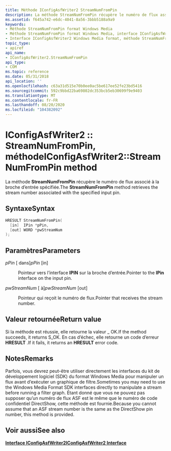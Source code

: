 ```yaml
---
title: Méthode IConfigAsfWriter2 StreamNumFromPin
description: La méthode StreamNumFromPin récupère le numéro de flux associé à la broche d’entrée spécifiée.
ms.assetid: f645a742-e6dc-4041-8a56-3bbb5188a9a9
keywords:
- Méthode StreamNumFromPin format Windows Media
- Méthode StreamNumFromPin format Windows Media, interface IConfigAsfWriter2
- Interface IConfigAsfWriter2 Windows Media format, méthode StreamNumFromPin
topic_type:
- apiref
api_name:
- IConfigAsfWriter2.StreamNumFromPin
api_type:
- COM
ms.topic: reference
ms.date: 05/31/2018
api_location: ''
ms.openlocfilehash: c63a31d515e70b0ee0ac5be617ee52fe23bd5416
ms.sourcegitcommit: 592c9bbd22ba69802dc353bcb5eb30699f9e9403
ms.translationtype: MT
ms.contentlocale: fr-FR
ms.lasthandoff: 08/20/2020
ms.locfileid: "104382092"
---
```

# <a name="iconfigasfwriter2streamnumfrompin-method"></a><span data-ttu-id="29afa-106">IConfigAsfWriter2 :: StreamNumFromPin, méthode</span><span class="sxs-lookup"><span data-stu-id="29afa-106">IConfigAsfWriter2::StreamNumFromPin method</span></span>

<span data-ttu-id="29afa-107">La méthode **StreamNumFromPin** récupère le numéro de flux associé à la broche d’entrée spécifiée.</span><span class="sxs-lookup"><span data-stu-id="29afa-107">The **StreamNumFromPin** method retrieves the stream number associated with the specified input pin.</span></span>

## <a name="syntax"></a><span data-ttu-id="29afa-108">Syntaxe</span><span class="sxs-lookup"><span data-stu-id="29afa-108">Syntax</span></span>


```C++
HRESULT StreamNumFromPin(
  [in]  IPin *pPin,
  [out] WORD *pwStreamNum
);
```



## <a name="parameters"></a><span data-ttu-id="29afa-109">Paramètres</span><span class="sxs-lookup"><span data-stu-id="29afa-109">Parameters</span></span>

<dl> <dt>

<span data-ttu-id="29afa-110">*pPin* \[ dans\]</span><span class="sxs-lookup"><span data-stu-id="29afa-110">*pPin* \[in\]</span></span>
</dt> <dd>

<span data-ttu-id="29afa-111">Pointeur vers l’interface **IPIN** sur la broche d’entrée.</span><span class="sxs-lookup"><span data-stu-id="29afa-111">Pointer to the **IPin** interface on the input pin.</span></span>

</dd> <dt>

<span data-ttu-id="29afa-112">*pwStreamNum* \[ à\]</span><span class="sxs-lookup"><span data-stu-id="29afa-112">*pwStreamNum* \[out\]</span></span>
</dt> <dd>

<span data-ttu-id="29afa-113">Pointeur qui reçoit le numéro de flux.</span><span class="sxs-lookup"><span data-stu-id="29afa-113">Pointer that receives the stream number.</span></span>

</dd> </dl>

## <a name="return-value"></a><span data-ttu-id="29afa-114">Valeur retournée</span><span class="sxs-lookup"><span data-stu-id="29afa-114">Return value</span></span>

<span data-ttu-id="29afa-115">Si la méthode est réussie, elle retourne la valeur \_ OK.</span><span class="sxs-lookup"><span data-stu-id="29afa-115">If the method succeeds, it returns S\_OK.</span></span> <span data-ttu-id="29afa-116">En cas d’échec, elle retourne un code d’erreur **HRESULT** .</span><span class="sxs-lookup"><span data-stu-id="29afa-116">If it fails, it returns an **HRESULT** error code.</span></span>

## <a name="remarks"></a><span data-ttu-id="29afa-117">Notes</span><span class="sxs-lookup"><span data-stu-id="29afa-117">Remarks</span></span>

<span data-ttu-id="29afa-118">Parfois, vous devrez peut-être utiliser directement les interfaces du kit de développement logiciel (SDK) du format Windows Media pour manipuler un flux avant d’exécuter un graphique de filtre.</span><span class="sxs-lookup"><span data-stu-id="29afa-118">Sometimes you may need to use the Windows Media Format SDK interfaces directly to manipulate a stream before running a filter graph.</span></span> <span data-ttu-id="29afa-119">Étant donné que vous ne pouvez pas supposer qu’un numéro de flux ASF est le même que le numéro de code confidentiel DirectShow, cette méthode est fournie.</span><span class="sxs-lookup"><span data-stu-id="29afa-119">Because you cannot assume that an ASF stream number is the same as the DirectShow pin number, this method is provided.</span></span>

## <a name="see-also"></a><span data-ttu-id="29afa-120">Voir aussi</span><span class="sxs-lookup"><span data-stu-id="29afa-120">See also</span></span>

<dl> <dt>

<span data-ttu-id="29afa-121">[**Interface IConfigAsfWriter2**](/previous-versions/windows/desktop/legacy/dd743206(v=vs.85))</span><span class="sxs-lookup"><span data-stu-id="29afa-121">[**IConfigAsfWriter2 Interface**](/previous-versions/windows/desktop/legacy/dd743206(v=vs.85))</span></span>
</dt> </dl>

 

 